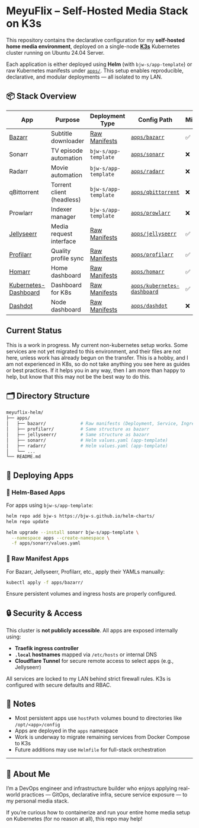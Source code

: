 # MeyuFlix – Self-Hosted Media Stack on K3s

This repository contains the declarative configuration for my **self-hosted home media environment**, deployed on a single-node [**K3s**](https://k3s.io/) Kubernetes cluster running on Ubuntu 24.04 Server.

Each application is either deployed using **Helm** (with `bjw-s/app-template`) or raw Kubernetes manifests under [`apps/`](./apps). This setup enables reproducible, declarative, and modular deployments — all isolated to my LAN.

## 📦 Stack Overview

| App           | Purpose                         | Deployment Type     | Config Path                          | Migrated |
|----------------|----------------------------------|----------------------|----------------------------------------|----------|
| [Bazarr](https://www.bazarr.media/)       | Subtitle downloader           | [Raw Manifests](./apps/bazarr)     | [`apps/bazarr`](./apps/bazarr)            | ✅ |
| Sonarr        | TV episode automation            | `bjw-s/app-template` | [`apps/sonarr`](./apps/sonarr)        | ❌ |
| Radarr        | Movie automation                 | `bjw-s/app-template` | [`apps/radarr`](./apps/radarr)        | ❌ |
| qBittorrent   | Torrent client (headless)        | `bjw-s/app-template` | [`apps/qbittorrent`](./apps/qbittorrent) | ❌ |
| Prowlarr      | Indexer manager                  | `bjw-s/app-template` | [`apps/prowlarr`](./apps/prowlarr)    | ❌ |
| [Jellyseerr](https://github.com/Fallenbagel/jellyseerr) | Media request interface     | [Raw Manifests](./apps/jellyseerr)  | [`apps/jellyseerr`](./apps/jellyseerr)    | ✅ |
| [Profilarr](https://github.com/saswatds/profilarr)     | Quality profile sync         | [Raw Manifests](./apps/profilarr)   | [`apps/profilarr`](./apps/profilarr)      | ✅ |
| [Homarr](https://github.com/ajnart/homarr)         | Home dashboard                 | [Raw Manifests](./apps/homarr)      | [`apps/homarr`](./apps/homarr)            | ✅ |
| [Kubernetes-Dashboard](https://github.com/kubernetes/dashboard) | Dashboard for K8s       | [Raw Manifests](./apps/kubernetes-dashboard/) | [`apps/kubernetes-dashboard`](./apps/kubernetes-dashboard/) | ✅ |
| [Dashdot](https://github.com/MauriceNino/dashdot)         | Node dashboard                 | [Raw Manifests](./apps/dashdot)     | [`apps/dashdot`](./apps/dashdot)          | ❌ |

## Current Status
This is a work in progress. My current non-kubernetes setup works. Some services are not yet migrated to this environment, and their files are not here, unless work has already begun on the transfer. This is a hobby, and I am not experienced in K8s, so do not take anything you see here as guides or best practices. If it helps you in any way, then I am more than happy to help, but know that this may not be the best way to do this.

## 🗂 Directory Structure

```bash
meyuflix-helm/
├── apps/
│   ├── bazarr/             # Raw manifests (Deployment, Service, Ingress, PV/PVC)
│   ├── profilarr/          # Same structure as bazarr
│   ├── jellyseerr/         # Same structure as bazarr
│   ├── sonarr/             # Helm values.yaml (app-template)
│   ├── radarr/             # Helm values.yaml (app-template)
│   └── ...
└── README.md
```

## 🚀 Deploying Apps

### 🔹 Helm-Based Apps

For apps using `bjw-s/app-template`:

```bash
helm repo add bjw-s https://bjw-s.github.io/helm-charts/
helm repo update

helm upgrade --install sonarr bjw-s/app-template \
  --namespace apps --create-namespace \
  -f apps/sonarr/values.yaml
```

### 🔹 Raw Manifest Apps

For Bazarr, Jellyseerr, Profilarr, etc., apply their YAMLs manually:

```bash
kubectl apply -f apps/bazarr/
```

Ensure persistent volumes and ingress hosts are properly configured.

## 🔒 Security & Access

This cluster is **not publicly accessible**. All apps are exposed internally using:

- **Traefik ingress controller**
- **`.local` hostnames** mapped via `/etc/hosts` or internal DNS
- **Cloudflare Tunnel** for secure remote access to select apps (e.g., Jellyseerr)

All services are locked to my LAN behind strict firewall rules. K3s is configured with secure defaults and RBAC.

## 🧪 Notes

- Most persistent apps use `hostPath` volumes bound to directories like `/opt/<app>/config`
- Apps are deployed in the `apps` namespace
- Work is underway to migrate remaining services from Docker Compose to K3s
- Future additions may use `Helmfile` for full-stack orchestration

---

## 👋 About Me

I’m a DevOps engineer and infrastructure builder who enjoys applying real-world practices — GitOps, declarative infra, secure service exposure — to my personal media stack.

If you’re curious how to containerize and run your entire home media setup on Kubernetes (for no reason at all), this repo may help!
